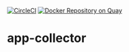 [![CircleCI](https://circleci.com/gh/giantswarm/app-collector.svg?&style=shield)](https://circleci.com/gh/giantswarm/template-operator) [![Docker Repository on Quay](https://quay.io/repository/giantswarm/template-operator/status "Docker Repository on Quay")](https://quay.io/repository/giantswarm/app-collector)

# app-collector

